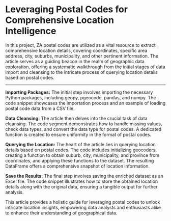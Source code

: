 # **Leveraging Postal Codes for Comprehensive Location Intelligence**

In this project, ZA postal codes are utilized as a vital resource to extract comprehensive location details, covering coordinates, specific area address, city, suburbs, municipality, and other pertinent information. The article serves as a guiding beacon in the realm of geographic data exploration, offering a systematic walkthrough from the initial stages of data import and cleansing to the intricate process of querying location details based on postal codes.

----------------------------------------------------------------------------------------------------------------------------------------------

**Importing Packages:**
The initial step involves importing the necessary Python packages, including geopy, pgeocode, pandas, and numpy. The code snippet showcases the importation process and an example of loading postal code data from a CSV file.

**Data Cleansing:**
The article then delves into the crucial task of data cleansing. The code segment demonstrates how to handle missing values, check data types, and convert the data type for postal codes. A dedicated function is created to ensure uniformity in the format of postal codes.

**Querying the Location:**
The heart of the article lies in querying location details based on postal codes. The code includes initializing geocoders, creating a function to obtain suburb, city, municipality, and province from coordinates, and applying these functions to the dataset. The resulting DataFrame offers a comprehensive snapshot of location information.

**Save the Results:**
The final step involves saving the enriched dataset as an Excel file. The code snippet illustrates how to store the obtained location details along with the original data, ensuring a tangible output for further analysis.

This article provides a holistic guide for leveraging postal codes to unlock intricate location insights, empowering data analysts and enthusiasts alike to enhance their understanding of geographical data.
